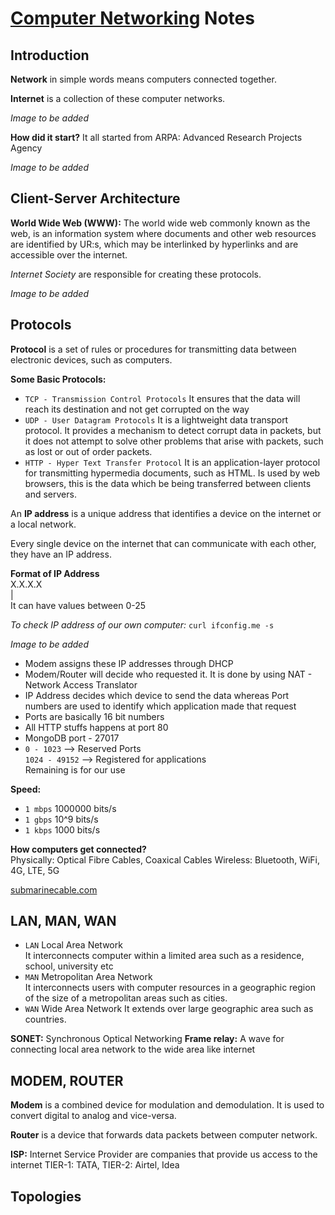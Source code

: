 # [Computer Networking](https://www.youtube.com/watch?v=IPvYjXCsTg8) Notes

## Introduction 

**Network** in simple words means computers connected together.

**Internet** is a collection of these computer networks.

_Image to be added_

**How did it start?**
It all started from ARPA: Advanced Research Projects Agency

_Image to be added_

## Client-Server Architecture

**World Wide Web (WWW):** The world wide web commonly known as the web, is an information system where documents and other web resources are identified by UR:s, which may be interlinked by hyperlinks and are accessible over the internet.

_Internet Society_ are responsible for creating these protocols.

_Image to be added_

## Protocols

**Protocol** is a set of rules or procedures for transmitting data between electronic devices, such as computers.

**Some Basic Protocols:**
- `TCP - Transmission Control Protocols`
   It ensures that the data will reach its destination and not get corrupted on the way
- `UDP - User Datagram Protocols`
   It is a lightweight data transport protocol.
   It provides a mechanism to detect corrupt data in packets, but it does not attempt to solve other problems that arise with packets, such as lost or out of order packets.
- `HTTP - Hyper Text Transfer Protocol`
   It is an application-layer protocol for transmitting hypermedia documents, such as HTML.
   Is used by web browsers, this is the data which be being transferred between clients and servers.


An **IP address** is a unique address that identifies a device on the internet or a local network.

Every single device on the internet that can communicate with each other, they have an IP address.

**Format of IP Address** <br/>
X.X.X.X <br/>
| <br/>
It can have values between 0-25

_To check IP address of our own computer:_ `curl ifconfig.me -s`

_Image to be added_

- Modem assigns these IP addresses through DHCP
- Modem/Router will decide who requested it. It is done by using NAT - Network Access Translator
- IP Address decides which device to send the data whereas Port numbers are used to identify which application made that request
- Ports are basically 16 bit numbers
- All HTTP stuffs happens at port 80
- MongoDB port - 27017
- `0 - 1023` --> Reserved Ports <br/>
  `1024 - 49152` --> Registered for applications <br/>
   Remaining is for our use
   
**Speed:**
- `1 mbps` 1000000 bits/s
- `1 gbps` 10^9 bits/s
- `1 kbps` 1000 bits/s

**How computers get connected?** <br/>
Physically: Optical Fibre Cables, Coaxical Cables
Wireless: Bluetooth, WiFi, 4G, LTE, 5G

[submarinecable.com](submarincecable.com)

## LAN, MAN, WAN
- `LAN` Local Area Network <br/>
   It interconnects computer within a limited area such as a residence, school, university etc 
- `MAN` Metropolitan Area Network <br/>
   It interconnects users with computer resources in a geographic region of the size of a metropolitan areas such as cities.
- `WAN` Wide Area Network
   It extends over large geographic area such as countries.
   
**SONET:** Synchronous Optical Networking
**Frame relay:** A wave for connecting local area network to the wide area like internet

## MODEM, ROUTER

**Modem** is a combined device for modulation and demodulation. It is used to convert digital to analog and vice-versa.

**Router** is a device that forwards data packets between computer network.

**ISP:** Internet Service Provider are companies that provide us access to the internet
TIER-1: TATA, TIER-2: Airtel, Idea

## Topologies
